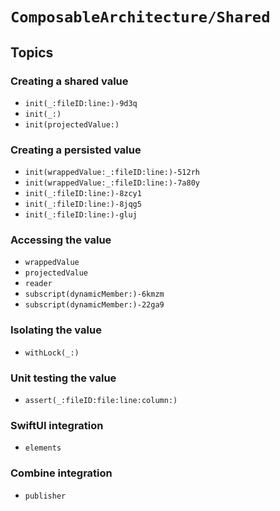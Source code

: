# ``ComposableArchitecture/Shared``

## Topics

### Creating a shared value

- ``init(_:fileID:line:)-9d3q``
- ``init(_:)``
- ``init(projectedValue:)``

### Creating a persisted value

- ``init(wrappedValue:_:fileID:line:)-512rh``
- ``init(wrappedValue:_:fileID:line:)-7a80y``
- ``init(_:fileID:line:)-8zcy1``
- ``init(_:fileID:line:)-8jqg5``
- ``init(_:fileID:line:)-gluj``

### Accessing the value

- ``wrappedValue``
- ``projectedValue``
- ``reader``
- ``subscript(dynamicMember:)-6kmzm``
- ``subscript(dynamicMember:)-22ga9``

### Isolating the value

- ``withLock(_:)``

### Unit testing the value

- ``assert(_:fileID:file:line:column:)``

### SwiftUI integration

- ``elements``

### Combine integration

- ``publisher``
